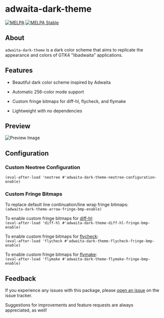 # adwaita-dark-theme

[![MELPA](https://melpa.org/packages/adwaita-dark-theme-badge.svg)](https://melpa.org/#/adwaita-dark-theme)
[![MELPA Stable](https://stable.melpa.org/packages/adwaita-dark-theme-badge.svg)](https://stable.melpa.org/#/adwaita-dark-theme)

## About

`adwaita-dark-theme` is a dark color scheme that aims to replicate the appearance and colors of GTK4 "libadwaita" applications.

## Features

* Beautiful dark color scheme inspired by Adwaita

* Automatic 256-color mode support

* Custom fringe bitmaps for diff-hl, flycheck, and flymake

* Lightweight with no dependencies

## Preview

![Preview Image](https://gitlab.com/jessieh/adwaita-dark-theme/raw/assets/preview.png "Preview Image")

## Configuration

### Custom Neotree Configuration

`(eval-after-load 'neotree #'adwaita-dark-theme-neotree-configuration-enable)`

### Custom Fringe Bitmaps

To replace default line continuation/line wrap fringe bitmaps:\
`(adwaita-dark-theme-arrow-fringe-bmp-enable)`

To enable custom fringe bitmaps for [diff-hl](https://github.com/dgutov/diff-hl):\
`(eval-after-load 'diff-hl #'adwaita-dark-theme-diff-hl-fringe-bmp-enable)`

To enable custom fringe bitmaps for [flycheck](https://www.flycheck.org/en/latest/):\
`(eval-after-load 'flycheck #'adwaita-dark-theme-flycheck-fringe-bmp-enable)`

To enable custom fringe bitmaps for [flymake](https://www.emacswiki.org/emacs/FlyMake):\
`(eval-after-load 'flymake #'adwaita-dark-theme-flymake-fringe-bmp-enable)`

## Feedback

If you experience any issues with this package, please
[open an issue](https://gitlab.com/jessieh/adwaita-dark-theme/issues/new)
on the issue tracker.

Suggestions for improvements and feature requests are always appreciated, as well!
